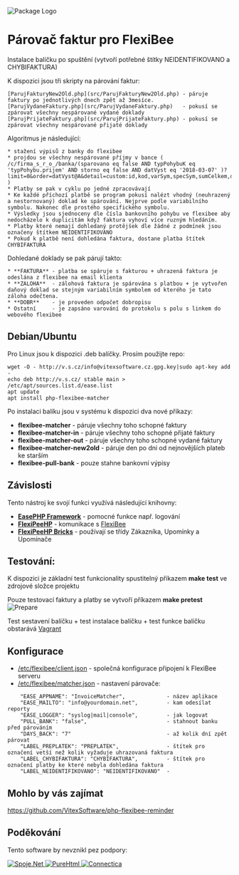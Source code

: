 ![Package Logo](https://github.com/VitexSoftware/php-flexibee-matcher/blob/master/package_logo.png "Project Logo")

Párovač faktur pro FlexiBee
===========================

Instalace balíčku po spuštění (vytvoří potřebné štítky  NEIDENTIFIKOVANO a CHYBIFAKTURA) 

K dispozici jsou tři skripty na párování faktur:

    [ParujFakturyNew2Old.php](src/ParujFakturyNew2Old.php) - páruje faktury po jednotlivých dnech zpět až 3mesíce.
    [ParujVydaneFaktury.php](src/ParujVydaneFaktury.php)   - pokusí se zpárovat všechny nespárované vydané doklady
    [ParujPrijateFaktury.php](src/ParujPrijateFaktury.php) - pokusí se zpárovat všechny nespárované přijaté doklady

Algoritmus je následující:

    * stažení výpisů z banky do flexibee
    * projdou se všechny nespárované příjmy v bance ( /c/firma_s_r_o_/banka/(sparovano eq false AND typPohybuK eq 'typPohybu.prijem' AND storno eq false AND datVyst eq '2018-03-07' )?limit=0&order=datVyst@A&detail=custom:id,kod,varSym,specSym,sumCelkem,datVyst )
    * Platby se pak v cyklu po jedné zpracovávají
    * Ke každé příchozí platbě se program pokusí nalézt vhodný (neuhrazený a nestornovaný) doklad ke spárování. Nejprve podle variabilního symbolu. Nakonec dle prostého specifického symbolu.
    * Výsledky jsou sjednoceny dle čísla bankovního pohybu ve flexibee aby nedocházelo k duplicitám když faktura vyhoví více ruzným hledáním.
    * Platby které nemají dohledaný protějšek dle žádné z podmínek jsou označeny štítkem NEIDENTIFIKOVANO
    * Pokud k platbě není dohledána faktura, dostane platba štítek CHYBIFAKTURA

Dohledané doklady se pak párují takto:

    * **FAKTURA** - platba se spáruje s fakturou + uhrazená faktura je odeslána z flexibee na email klienta
    * **ZALOHA**  - zálohová faktura je spárována s platbou + je vytvořen daňový doklad se stejným variabilním symbolem od kterého je tato záloha odečtena.
    * **DOBR**    - je proveden odpočet dobropisu
    * Ostatní     - je zapsáno varování do protokolu s polu s linkem do webového flexibee


Debian/Ubuntu
-------------

Pro Linux jsou k dispozici .deb balíčky. Prosím použijte repo:

    wget -O - http://v.s.cz/info@vitexsoftware.cz.gpg.key|sudo apt-key add -
    echo deb http://v.s.cz/ stable main > /etc/apt/sources.list.d/ease.list
    apt update
    apt install php-flexibee-matcher

Po instalaci balíku jsou v systému k dispozici dva nové příkazy:

  * **flexibee-matcher**         - páruje všechny toho schopné faktury
  * **flexibee-matcher-in**      - páruje všechny toho schopné přijaté faktury
  * **flexibee-matcher-out**     - páruje všechny toho schopné vydané faktury
  * **flexibee-matcher-new2old** - páruje den po dni od nejnovějších plateb ke starším
  * **flexibee-pull-bank**       - pouze stahne bankovní výpisy


Závislosti
----------

Tento nástroj ke svojí funkci využívá následující knihovny:

 * [**EasePHP Framework**](https://github.com/VitexSoftware/EaseFramework) - pomocné funkce např. logování
 * [**FlexiPeeHP**](https://github.com/Spoje-NET/FlexiPeeHP)        - komunikace s [FlexiBee](https://flexibee.eu/)
 * [**FlexiPeeHP Bricks**](https://github.com/VitexSoftware/FlexiPeeHP-Bricks) - používají se třídy Zákazníka, Upomínky a Upomínače


Testování:
----------

K dispozici je základní test funkcionality spustitelný příkazem **make test** ve zdrojové složce projektu

Pouze testovací faktury a platby se vytvoří příkazem **make pretest**
![Prepare](https://raw.githubusercontent.com/VitexSoftware/php-flexibee-matcher/master/doc/preparefortesting.png "Preparation")

Test sestavení balíčku + test instalace balíčku + test funkce balíčku obstarává [Vagrant](https://www.vagrantup.com/)

Konfigurace
-----------

 * [/etc/flexibee/client.json](client.json)   - společná konfigurace připojení k FlexiBee serveru
 * [/etc/flexibee/matcher.json](matcher.json) - nastavení párovače:

```
    "EASE_APPNAME": "InvoiceMatcher",             - název aplikace 
    "EASE_MAILTO": "info@yourdomain.net",         - kam odesílat reporty
    "EASE_LOGGER": "syslog|mail|console",         - jak logovat
    "PULL_BANK": "false",                         - stahnout banku před párováním
    "DAYS_BACK": "7"                              - až kolik dní zpět párovat
    "LABEL_PREPLATEK": "PREPLATEK",               - štítek pro označení vetší než kolik vyžaduje uhrazovaná faktura 
    "LABEL_CHYBIFAKTURA": "CHYBIFAKTURA",         - štítek pro označení platby ke které nebyla dohledána faktura
    "LABEL_NEIDENTIFIKOVANO": "NEIDENTIFIKOVANO"  -       
```


Mohlo by vás zajímat
--------------------

https://github.com/VitexSoftware/php-flexibee-reminder


Poděkování
----------

Tento software by nevznikl pez podpory:

[ ![Spoje.Net](https://raw.githubusercontent.com/VitexSoftware/php-flexibee-matcher/master/doc/spojenet.gif "Spoje.Net s.r.o.") ](https://spoje.net/)
[ ![PureHtml](https://raw.githubusercontent.com/VitexSoftware/php-flexibee-matcher/master/doc/purehtml.png "PureHTML.cz") ](http://purehtml.cz/)
[ ![Connectica](https://raw.githubusercontent.com/VitexSoftware/php-flexibee-matcher/master/doc/connectica.png "Mgr. Radek Vymazal") ](https://ictmorava.cz)

